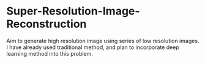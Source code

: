 # Super-Resolution-Image-Reconstruction

Aim to generate high resolution image using series of low resolution images.
I have already used traditional method, and plan to incorporate deep learning method into this problem.
